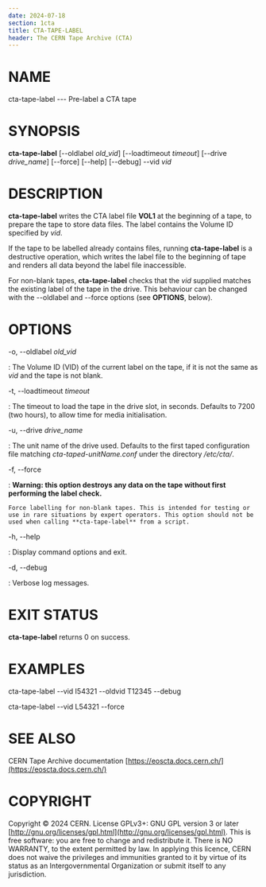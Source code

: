 ```yaml
---
date: 2024-07-18
section: 1cta
title: CTA-TAPE-LABEL
header: The CERN Tape Archive (CTA)
---
```

<!---
@project      The CERN Tape Archive (CTA)
@copyright    Copyright © 2020-2024 CERN
@license      This program is free software, distributed under the terms of the GNU General Public
              Licence version 3 (GPL Version 3), copied verbatim in the file "COPYING". You can
              redistribute it and/or modify it under the terms of the GPL Version 3, or (at your
              option) any later version.

              This program is distributed in the hope that it will be useful, but WITHOUT ANY
              WARRANTY; without even the implied warranty of MERCHANTABILITY or FITNESS FOR A
              PARTICULAR PURPOSE. See the GNU General Public License for more details.

              In applying this licence, CERN does not waive the privileges and immunities
              granted to it by virtue of its status as an Intergovernmental Organization or
              submit itself to any jurisdiction.
--->

# NAME

cta-tape-label --- Pre-label a CTA tape

# SYNOPSIS

**cta-tape-label** \[\--oldlabel *old_vid*] \[\--loadtimeout *timeout*] \[\--drive *drive_name*] \[\--force] \[\--help] \[\--debug] \--vid *vid*

# DESCRIPTION

**cta-tape-label** writes the CTA label file **VOL1** at the beginning
of a tape, to prepare the tape to store data files. The label contains
the Volume ID specified by *vid*.

If the tape to be labelled already contains files, running **cta-tape-label**
is a destructive operation, which writes the label file to the beginning
of tape and renders all data beyond the label file inaccessible.

For non-blank tapes, **cta-tape-label** checks that the *vid* supplied
matches the existing label of the tape in the drive. This behaviour can
be changed with the \--oldlabel and \--force options (see **OPTIONS**, below).

# OPTIONS

-o, \--oldlabel *old_vid*

:   The Volume ID (VID) of the current label on the tape, if it is not
    the same as *vid* and the tape is not blank.

-t, \--loadtimeout *timeout*

:   The timeout to load the tape in the drive slot, in seconds. Defaults
    to 7200 (two hours), to allow time for media initialisation.

-u, \--drive *drive_name*

:   The unit name of the drive used. Defaults to the first taped
    configuration file matching *cta-taped-unitName.conf* under the
    directory */etc/cta/*.

-f, \--force

:   **Warning: this option destroys any data on the tape without first
    performing the label check.**

    Force labelling for non-blank tapes. This is intended for testing or
    use in rare situations by expert operators. This option should not be
    used when calling **cta-tape-label** from a script.

-h, \--help

:   Display command options and exit.

-d, \--debug

:   Verbose log messages.

# EXIT STATUS

**cta-tape-label** returns 0 on success.

# EXAMPLES

cta-tape-label \--vid I54321 \--oldvid T12345 \--debug

cta-tape-label \--vid L54321 \--force

# SEE ALSO

CERN Tape Archive documentation [https://eoscta.docs.cern.ch/](https://eoscta.docs.cern.ch/)

# COPYRIGHT

Copyright © 2024 CERN. License GPLv3+: GNU GPL version 3 or later [http://gnu.org/licenses/gpl.html](http://gnu.org/licenses/gpl.html).
This is free software: you are free to change and redistribute it. There is NO WARRANTY, to the extent permitted by law.
In applying this licence, CERN does not waive the privileges and immunities granted to it by virtue of its status as an
Intergovernmental Organization or submit itself to any jurisdiction.
